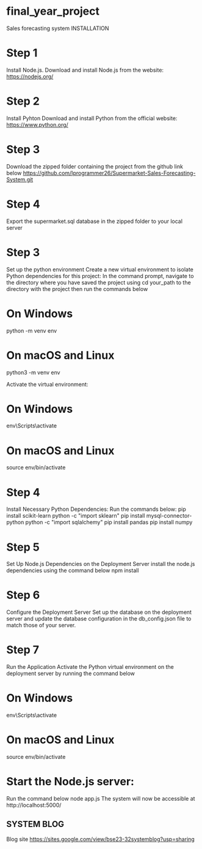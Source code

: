 # final_year_project
 Sales forecasting system
 INSTALLATION
# Step 1 
Install Node.js.
Download and install Node.js from the website:  https://nodejs.org/
# Step 2
Install Pyhton
Download and install Python from the official website: https://www.python.org/

# Step 3
Download the zipped folder containing the project from the github link below
https://github.com/Iprogrammer26/Supermarket-Sales-Forecasting-System.git

# Step 4
Export the supermarket.sql database in the zipped folder to your local server
# Step 3
Set up the python environment
Create a new virtual environment  to isolate Python dependencies for this project:
In the command prompt, navigate to the directory where you have saved the project using cd your_path to the directory with the project then run the commands below
# On Windows
python -m venv env

# On macOS and Linux
python3 -m venv env

Activate the virtual environment:
# On Windows
env\Scripts\activate

# On macOS and Linux
source env/bin/activate
# Step 4
Install Necessary Python Dependencies:
Run the commands below:
pip install scikit-learn
python -c "import sklearn"
pip install mysql-connector-python
python -c "import sqlalchemy"
pip install pandas
pip install numpy

# Step 5
Set Up Node.js Dependencies on the Deployment Server
install the node.js dependencies using the command below
npm install
# Step 6
Configure the Deployment Server
Set up the database on the deployment server and update the database configuration in the db_config.json file to match those of your server.
# Step 7
Run the Application
Activate the Python virtual environment on the deployment server by running the command below
# On Windows
env\Scripts\activate

# On macOS and Linux
source env/bin/activate

# Start the Node.js server:
Run the command below
node app.js
The system will now be accessible at 
http://localhost:5000/

## SYSTEM BLOG
Blog site
https://sites.google.com/view/bse23-32systemblog?usp=sharing
